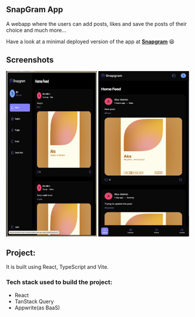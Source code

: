 ## SnapGram App

A webapp where the users can add posts, likes and save the posts of their choice and much more...

Have a look at a minimal deployed version of the app at **[Snapgram](https://snapgram-ghunkrg3w-akash-srivastavas-projects.vercel.app)** 😆

## Screenshots

<p float="left">
  <img src="public/assets//images/snapgram-desktop.png" width="49%" height="450px"/>
  <img src="public/assets//images/snapgram-mobile.png" width="49%" height="450px" />
</p>

<!-- | @Snapgram(Desktop)                                                                   | @Snapgram(Mobile)                                                                 |
| ------------------------------------------------------------------------------------ | --------------------------------------------------------------------------------- |
| ![snapgram-desktop](public/assets//images/snapgram-desktop.png "@Snapgram(Desktop)") | ![snapgram-mobile](public/assets//images/snapgram-mobile.png "@Snapgram(Mobile)") | -->

## Project:

It is built using React, TypeScript and Vite.

### Tech stack used to build the project:

- React
- TanStack Query
- Appwrite(as BaaS)

